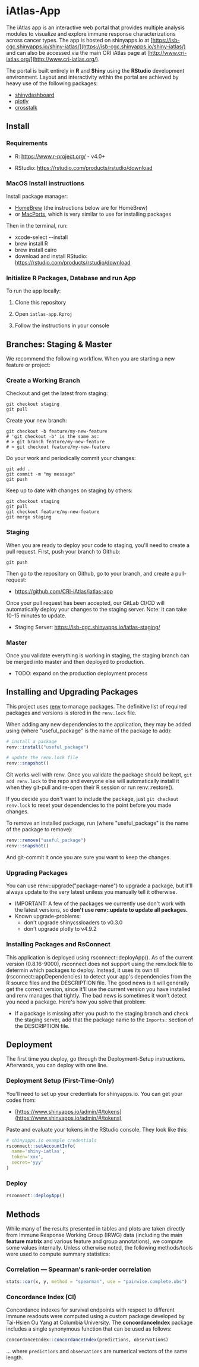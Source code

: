 
# iAtlas-App

The iAtlas app is an interactive web portal that provides multiple analysis modules to visualize and explore immune response characterizations across cancer types. The app is hosted on shinyapps.io at [https://isb-cgc.shinyapps.io/shiny-iatlas/](https://isb-cgc.shinyapps.io/shiny-iatlas/) and can also be accessed via the main CRI iAtlas page at [http://www.cri-iatlas.org/](http://www.cri-iatlas.org/).

The portal is built entirely in **R** and **Shiny** using the **RStudio** development environment. Layout and interactivity within the portal are achieved by heavy use of the following packages:

- [shinydashboard](https://rstudio.github.io/shinydashboard/)
- [plotly](https://plot.ly/r/)
- [crosstalk](https://rstudio.github.io/crosstalk/)

## Install

### Requirements

- R: https://www.r-project.org/ - v4.0+

- RStudio: https://rstudio.com/products/rstudio/download

### MacOS Install instructions

Install package manager:
- [HomeBrew](https://brew.sh/) (the instructions below are for HomeBrew)
- or [MacPorts](https://www.macports.org/), which is very similar to use for installing packages

Then in the terminal, run:

- xcode-select --install
- brew install R
- brew install cairo
- download and install RStudio: https://rstudio.com/products/rstudio/download

### Initialize R Packages, Database and run App

To run the app locally:

1. Clone this repository

1. Open `iatlas-app.Rproj`

1. Follow the instructions in your console

## Branches: Staging & Master

We recommend the following workflow. When you are starting a new feature or project:

### Create a Working Branch

Checkout and get the latest from staging:
```shell
git checkout staging
git pull
```

Create your new branch:
```shell
git checkout -b feature/my-new-feature
# 'git checkout -b' is the same as:
# > git branch feature/my-new-feature
# > git checkout feature/my-new-feature
```

Do your work and periodically commit your changes:
```shell
git add .
git commit -m "my message"
git push
```

Keep up to date with changes on staging by others:
```shell
git checkout staging
git pull
git checkout feature/my-new-feature
git merge staging
```

### Staging

When you are ready to deploy your code to staging, you'll need to create a pull request. First, push your branch to Github:

```shell
git push
```

Then go to the repository on Github, go to your branch, and create a pull-request:

* https://github.com/CRI-iAtlas/iatlas-app

Once your pull request has been accepted, our GitLab CI/CD will automatically deploy your changes to the staging server. Note: It can take 10-15 minutes to update.

* Staging Server: https://isb-cgc.shinyapps.io/iatlas-staging/

### Master

Once you validate everything is working in staging, the staging branch can be merged into master and then deployed to production.

* TODO: expand on the production deployment process

## Installing and Upgrading Packages

This project uses [renv](https://rstudio.github.io/renv/reference/install.html) to manage packages. The definitive list of required packages and versions is stored in the `renv.lock` file.

When adding any new dependencies to the application, they may be added using (where "useful_package" is the name of the package to add):

```R
# install a package
renv::install("useful_package")

# update the renv.lock file
renv::snapshot()
```

Git works well with renv. Once you validate the package should be kept, `git add renv.lock` to the repo and everyone else will automatically install it when they git-pull and re-open their R session or run renv::restore().

If you decide you don't want to include the package, just `git checkout renv.lock` to reset your dependencies to the point before you made changes.

To remove an installed package, run (where "useful_package" is the name of the package to remove):

```R
renv::remove("useful_package")
renv::snapshot()
```

And git-commit it once you are sure you want to keep the changes.


### Upgrading Packages

You can use renv::upgrade("package-name") to upgrade a package, but it'll always update to the very latest uniless you manually tell it otherwise.

* IMPORTANT: A few of the packages we currently use don't work with the latest versions, so **don't use renv::update to update all packages.**
* Known upgrade-problems:
  - don't upgrade shinycssloaders to v0.3.0
  - don't upgrade plotly to v4.9.2

### Installing Packages and RsConnect

This application is deployed using rsconnect::deployApp(). As of the current version (0.8.16-9000), rsconnect does not support using the renv.lock file to determin which packages to deploy. Instead, it uses its own till (rsconnect::appDependencies) to detect your app's dependencies from the R source files and the DESCRIPTION file. The good news is it will generally get the correct version, since it'll use the current version you have installed and renv manages that tightly. The bad news is sometimes it won't detect you need a package. Here's how you solve that problem:

* If a package is missing after you push to the staging branch and check the staging server, add that the package name to the `Imports:` section of the DESCRIPTION file.


## Deployment

The first time you deploy, go through the Deployment-Setup instructions. Afterwards, you can deploy with one line.

### Deployment Setup (First-Time-Only)

You'll need to set up your credentials for shinyapps.io. You can get your codes from:

- [https://www.shinyapps.io/admin/#/tokens](https://www.shinyapps.io/admin/#/tokens)

Paste and evaluate your tokens in the RStudio console. They look like this:

```R
# shinyapps.io example credentials
rsconnect::setAccountInfo(
  name='shiny-iatlas',
  token='xxx',
  secret='yyy'
)
```

### Deploy
```R
rsconnect::deployApp()
```

## Methods

While many of the results presented in tables and plots are taken directly from Immune Response Working Group (IRWG) data (including the main **feature matrix** and various feature and group annotations), we compute some values internally. Unless otherwise noted, the following methods/tools were used to compute summary statistics:

### Correlation — Spearman's rank-order correlation

```R
stats::cor(x, y, method = "spearman", use = "pairwise.complete.obs")
```

### Concordance Index (CI)

Concordance indexes for survival endpoints with respect to different immune readouts were computed using a custom package developed by Tai-Hsien Ou Yang at Columbia University. The **concordanceIndex** package includes a single synonymous function that can be used as follows:

```R
concordanceIndex::concordanceIndex(predictions, observations)
```

... where `predictions` and `observations` are numerical vectors of the same length.
